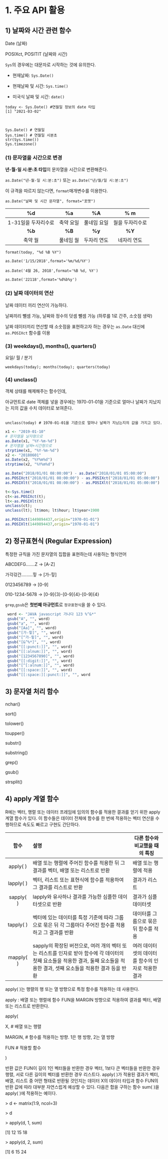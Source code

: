 # 1. 주요 API 활용



## 1) 날짜와 시간 관련 함수

Date (날짜)

POSIXct, POSITIT (날짜와 시간)



`Sys`의 경우에는 대문자로 시작하는 것에 유의한다.

- 현재날짜: `Sys.Date()`

- 현재날짜 및 시간: `Sys.time()`

- 미국식 날짜 및 시간: `date()`

 ```
today <- Sys.Date() #연월일 정보의 date 타입
[1] "2021-03-02" 



Sys.Date() # 연월일
Sys.time() # 연월일 시분초
str(Sys.time())
Sys.timezone() 
 ```



### (1) 문자열을 시간으로 변경

**년-월-일 시:분:초 타입**의 문자열을 시간으로 변환해준다.

`as.Date("년-월-일 시:분:초")` 또는 `as.Date("년/월/일 시:분:초")`

이 규격을 따르지 않는다면,  `format`매개변수를 이용한다.

`as.Date("날짜 및 시간 문자열", format="포맷")`

|         %d          |    %a     |     %A      |       % m       |
| :-----------------: | :-------: | :---------: | :-------------: |
| 1-31일을 두자리수로 | 축약 요일 | 풀네임 요일 | 월을 두자리수로 |
|       **%b**        |  **%B**   |   **%y**    |     **%Y**      |
|       축약 월       | 풀네임 월 | 두자리 연도 |   네자리 연도   |

```
format(today, "%d %B %Y")

as.Date('1/15/2018',format='%m/%d/%Y')

as.Date('4월 26, 2018',format='%B %d, %Y')

as.Date('22118',format='%d%b%y') 
```



### (2) 날짜 데이터의 연산

날짜 데이터 끼리 연산이 가능하다.

날짜끼리 뺄셈 가능, 날짜와 정수의 덧셈 뺄셈 가능 (하루를 1로 간주, 소숫점 생략)

날짜 데이터끼리 연산할 때 소숫점을 표현하고자 하는 경우는 `as.Date` 대신에 `as.POSIXct` 함수를 이용



### (3) weekdays(), months(), quarters()

요일/ 월 / 분기

```
weekdays(today); months(today); quarters(today)

```



### (4) unclass()

객체 상태를 해제해주는 함수인데,

아규먼트로 date 객체를 넣을 경우에는 1970-01-01을 기준으로 얼마나 날짜가 지났지는 지의 값을 수치 데이터로 보여준다. 

```

unclass(today) # 1970-01-01을 기준으로 얼마나 날짜가 지났는지의 값을 가지고 있다.
```







```R
x1 <- "2019-01-10"
# 문자열을 날자형으로
as.Date(x1, "%Y-%m-%d") 
# 문자열을 날짜+시간형으로
strptime(x1, "%Y-%m-%d") 
x2 <- "20180601"
as.Date(x2, "%Y%m%d")
strptime(x2, "%Y%m%d")

as.Date("2018/01/01 08:00:00") - as.Date("2018/01/01 05:00:00")
as.POSIXct("2018/01/01 08:00:00") - as.POSIXct("2018/01/01 05:00:00")
as.POSIXlt("2018/01/01 08:00:00") - as.POSIXlt("2018/01/01 05:00:00")

t<-Sys.time()
ct<-as.POSIXct(t); 
lt<-as.POSIXlt(t)
unclass(ct); 
unclass(lt); lt$mon; lt$hour; lt$year+1900

as.POSIXct(1449894437,origin="1970-01-01")
as.POSIXlt(1449894437,origin="1970-01-01")

```







## 2) 정규표현식 (Regular Expression)

특정한 규칙을 가진 문자열의 집합을 표현하는데 사용하는 형식언어

ABCDEFG.......Z → [A-Z]

가각갂간.........힣 → [가-힣]

0123456789 → [0-9]

010-1234-5678 → [0-9]{3}-[0-9]{4}-[0-9]{4} 

`grep`,`gsub`은 **첫번째 아규먼트**로 `정규표현식`을 쓸 수 있다.



```R
 word <- "JAVA javascript 가나다 123 %^&*"
 gsub("A", "", word) 
 gsub("a", "", word) 
 gsub("[Aa]", "", word) 
 gsub("[가-힣]", "", word) 
 gsub("[^가-힣]", "", word) 
 gsub("[&^%*]", "", word) 
 gsub("[[:punct:]]", "", word) 
 gsub("[[:alnum:]]", "", word) 
 gsub("[1234567890]", "", word) 
 gsub("[[:digit:]]", "", word) 
 gsub("[^[:alnum:]]", "", word) 
 gsub("[[:space:]]", "", word) 
 gsub("[[:space:][:punct:]]", "", word

```







## 3) 문자열 처리 함수

nchar()

sort()

tolower()

toupper()

substr()

 

substring()

grep()

gsub()

strsplit()





## 4) apply 계열 함수

R에는 벡터, 행렬 또는 데이터 프레임에 임의의 함수를 적용한 결과를 얻기 위한 apply 계열 함수가 있다. 이 함수들은 데이터 전체에 함수를 한 번에 적용하는 벡터 연산을 수행하므로 속도도 빠르고 구현도 간단하다. 

| **함수**  | **설명**                                                     | **다른 함수와 비교했을 때의 특징**                   |
| :-------: | :----------------------------------------------------------- | ---------------------------------------------------- |
| apply( )  | 배열 또는 행렬에 주어진 함수를 적용한 뒤 그 결과를 벡터,   배열 또는 리스트로 반환 | 배열 또는 행렬에 적용                                |
| lapply( ) | 벡터, 리스트 또는 표현식에 함수를 적용하여 그 결과를   리스트로 반환 | 결과가 리스트                                        |
| sapply( ) | lapply와 유사하나 결과를 가능한 심플한 데이터셋으로 반환     | 결과가 심플데이터셋                                  |
| tapply( ) | 벡터에 있는 데이터를 특정 기준에 따라 그룹으로 묶은 뒤 각 그룹마다 주어진 함수를 적용하고 그 결과를 반환 | 데이터를 그룹으로 묶은 뒤 함수를 적용                |
| mapply( ) | sapply의 확장된 버전으로, 여러 개의 벡터 또는 리스트를 인자로  받아 함수에 각 데이터의 첫째 요소들을 적용한 결과, 둘째 요소들을 적용한 결과, 셋째 요소들을 적용한 결과 등을 반환 | 여러 데이터셋의 데이터를   함수의 인자로 적용한 결과 |

 

apply( )는 행렬의 행 또는 열 방향으로 특정 함수를 적용하는 데 사용한다.

apply : 배열 또는 행렬에 함수 FUN을 MARGIN 방향으로 적용하여 결과를 벡터, 배열 또는 리스트로 반환한다.

apply(

 X,    # 배열 또는 행렬

 MARGIN, # 함수를 적용하는 방향. 1은 행 방향, 2는 열 방향

 FUN   # 적용할 함수

)

 

반환 값은 FUN이 길이 1인 벡터들을 반환한 경우 벡터, 1보다 큰 벡터들을 반환한 경우 행렬, 서로 다른 길이의 벡터를 반환한 경우 리스트다. apply( )가 적용된 결과가 벡터, 배열, 리스트 중 어떤 형태로 반환될 것인지는 데이터 X의 데이터 타입과 함수 FUN의 반환 값에 따라 대부분 자연스럽게 예상할 수 있다. 다음은 합을 구하는 함수 sum( )을 apply( )에 적용하는 예이다. 

\> d <- matrix(1:9, ncol=3)

\> d

\> apply(d, 1, sum)

[1] 12 15 18

\> apply(d, 2, sum)

[1] 6 15 24

 